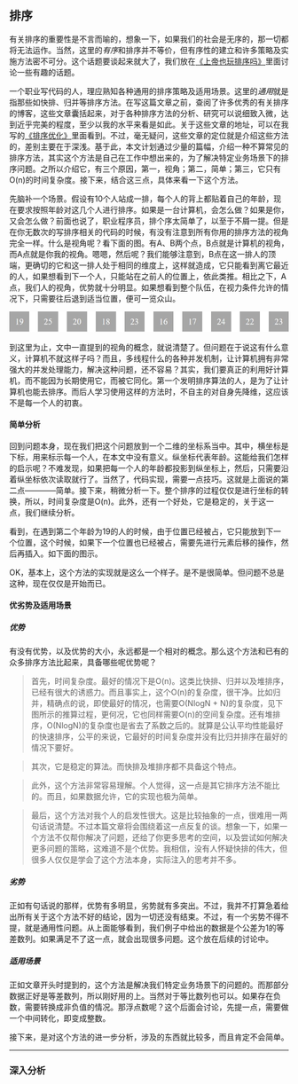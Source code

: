 ## 排序
有关排序的重要性是不言而喻的，想象一下，如果我们的社会是无序的，那一切都将无法运作。当然，这里的*有序*和排序并不等价，但有序性的建立和许多策略及实施方法密不可分。这个话题要谈起来就大了，我们放在[《上帝也玩排序吗》](https://github.com/WalkingNL/C-CPP/blob/master/%E4%B8%8A%E5%B8%9D%E4%B9%9F%E7%8E%A9%E6%8E%92%E5%BA%8F%E5%90%97.md)里面讨论一些有趣的话题。

一个职业写代码的人，理应熟知各种通用的排序策略及适用场景。这里的*通用*就是指那些如快排、归并等排序方法。在写这篇文章之前，查阅了许多优秀的有关排序的博客，这些文章囊括起来，对于各种排序方法的分析、研究可以说细致入微，达到近乎完美的程度，至少以我的水平来看是如此。关于这些文章的地址，可以在我写的[《排序优化》](https://github.com/WalkingNL/C-CPP/blob/master/%E6%8E%92%E5%BA%8F%E4%BC%98%E5%8C%96.md)里面看到。不过，毫无疑问，这些文章的定位就是介绍这些方法的，差别主要在于深浅。基于此，本文计划通过少量的篇幅，介绍一种不算常见的排序方法，其实这个方法是自己在工作中想出来的，为了解决特定业务场景下的排序问题。之所以介绍它，有三个原因，第一，视角；第二，简单；第三，它只有O(n)的时间复杂度。接下来，结合这三点，具体来看一下这个方法。

先脑补一个场景。假设有10个人站成一排，每个人的背上都贴着自己的年龄，现在要求按照年龄对这几个人进行排序。如果是一台计算机，会怎么做？如果是你，又会怎么做？前面也说了，职业程序员，排个序太简单了，以至于不屑一提。但是在你无数次的写排序相关的代码的时候，有没有注意到所有你用的排序方法的视角完全一样。什么是视角呢？看下面的图。有A、B两个点，B点就是计算机的视角，而A点就是你我的视角。嗯嗯，然后呢？我们能够注意到，B点在这一排人的顶端，更确切的它和这一排人处于相同的维度上，这样就造成，它只能看到离它最近的人，如果想看到下一个人，只能站在之前人的位置上，依此类推。相比之下，A点，我们人的视角，优势就十分明显。如果想看到整个队伍，在视力条件允许的情况下，只需要往后退到适当位置，便可一览众山。

![](https://github.com/WalkingNL/Pics/blob/master/sort1.jpg)

到这里为止，文中一直提到的视角的概念，就说清楚了。但问题在于说这有什么意义，计算机不就这样子吗？而且，多线程什么的各种并发机制，让计算机拥有非常强大的并发处理能力，解决这种问题，还不容易？其实，我们要真正的利用好计算机，而不能因为长期使用它，而被它同化。第一个发明排序算法的人，是为了让计算机也能去排序。而后人学习使用这样的方法时，不自主的对自身先降维，这应该不是每一个人的初衷。

#### 简单分析
回到问题本身，现在我们把这个问题放到一个二维的坐标系当中。其中，横坐标是下标，用来标示每一个人，在本文中没有意义。纵坐标代表年龄。这能给我们怎样的启示呢？不难发现，如果把每一个人的年龄都投影到纵坐标上，然后，只需要沿着纵坐标依次读取就行了。当然了，代码实现，需要一点技巧。这就是上面说的第二点————简单。接下来，稍微分析一下。整个排序的过程仅仅是进行坐标的转换，所以，时间复杂度是O(n)。此外，还有一个好处，它是稳定的，关于这一点，我们继续分析。

看到，在遇到第二个年龄为19的人的时候，由于位置已经被占，它只能放到下一个位置，这个时候，如果下一个位置也已经被占，需要先进行元素后移的操作，然后再插入。如下面的图示。

OK，基本上，这个方法的实现就是这么一个样子。是不是很简单。但问题不总是这种，现在仅仅是开始而已。

#### 优劣势及适用场景
##### 优势
有没有优势，以及优势的大小，永远都是一个相对的概念。那么这个方法和已有的众多排序方法比起来，具备哪些呢优势呢？
> 首先，时间复杂度。最好的情况下是O(n)。这类比快排、归并以及堆排序，已经有很大的诱惑力。而且事实上，这个O(n)的复杂度，很干净。比如归并，精确点的说，即使最好的情况，也需要O(NlogN + N)的复杂度，见下图所示的推算过程，更何况，它也同样需要O(n)的空间复杂度。还有堆排序，O(NlogN)的复杂度也是省去了系数之后的。就算是公认平均性能最好的快速排序，公平的来说，它最好的时间复杂度并没有比归并排序在最好的情况下要好。

> 其次，它是稳定的算法。而快排及堆排序都不具备这个特点。

> 此外，这个方法非常容易理解。个人觉得，这一点是其它排序方法不能比的。而且，如果数据允许，它的实现也极为简单。

> 最后，这个方法对我个人的启发性很大。这是比较抽象的一点，很难用一两句话说清楚。不过本篇文章将会围绕着这一点反复的谈。想象一下，如果一个方法不仅帮你解决了问题，还给了你更多思考的空间，以及尝试如何解决更多问题的策略，这难道不是个优势。我相信，没有人怀疑快排的伟大，但很多人仅仅是学会了这个方法本身，实际注入的思考并不多。
##### 劣势
正如有句话说的那样，优势有多明显，劣势就有多突出。不过，我并不打算急着给出所有关于这个方法不好的结论，因为一切还没有结束。不过，有一个劣势不得不提，就是通用性问题。从上面能够看到，我们例子中给出的数据是个公差为1的等差数列。如果满足不了这一点，就会出现很多问题。这个放在后续的讨论中。

##### 适用场景
正如文章开头时提到的，这个方法是解决我们特定业务场景下的问题的。而那部分数据正好是等差数列，所以刚好用的上。当然对于等比数列也可以。如果存在负数，需要转换成非负值的情况。那浮点数呢？这个后面会讨论，先提一点，需要做一个中间转化，即变成整数。

接下来，是对这个方法的进一步分析，涉及的东西就比较多，而且肯定不会简单。

---
###  深入分析





